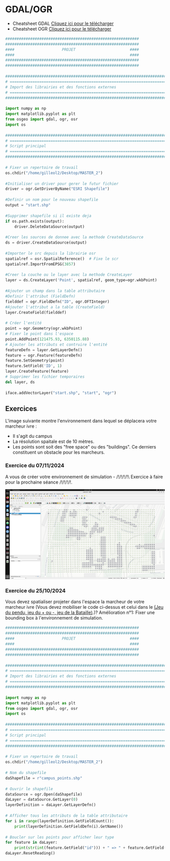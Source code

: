 # GDAL/OGR
* Cheatsheet GDAL <a href="images/GDAL_CHEATSHEET_2020.pdf" download>Cliquez ici pour le télécharger</a>
* Cheatsheet OGR <a href="images/OGR_CHEATSHEET_2020.pdf" download>Cliquez ici pour le télécharger</a>



``` python
###########################################################
###########################################################
####                     PROJET                        ####
####                                                   ####
###########################################################
###########################################################

###############################################################################
# ==============================================================================
# Import des librairies et des fonctions externes
# ==============================================================================
###############################################################################

import numpy as np
import matplotlib.pyplot as plt
from osgeo import gdal, ogr, osr
import os

###############################################################################
# ==============================================================================
# Script principal
# ==============================================================================
###############################################################################

# Fixer un repertoire de travail
os.chdir("/home/gilleol2/Desktop/MASTER_2")

#Initialiser un driver pour gerer le futur fichier
driver = ogr.GetDriverByName("ESRI Shapefile")

#Definir un nom pour le nouveau shapefile
output = "start.shp"

#Supprimer shapefile si il existe deja
if os.path.exists(output):
    driver.DeleteDataSource(output)
    
#Creer les sources de donnee avec la methode CreateDataSource
ds = driver.CreateDataSource(output)

#Importer le src depuis la librairie osr
spatialref = osr.SpatialReference()  # Fixe le scr
spatialref.ImportFromEPSG(3857)

#Creer la couche ou le layer avec la methode CreateLayer
layer = ds.CreateLayer('Point', spatialref, geom_type=ogr.wkbPoint)

#Ajouter un champ dans la table attributaire
#Definir l'attribut (FieldDefn)
fielddef = ogr.FieldDefn("ID", ogr.OFTInteger)
#Ajouter l'attribut a la table (CreateField)
layer.CreateField(fielddef)

# Créer l'entité
point = ogr.Geometry(ogr.wkbPoint)
# Fixer le point dans l'espace
point.AddPoint(121475.93, 6350115.88)
# Ajouter les attributs et contruire l'entité 
featureDefn = layer.GetLayerDefn()
feature = ogr.Feature(featureDefn)
feature.SetGeometry(point)
feature.SetField('ID', 1)
layer.CreateFeature(feature)
# Supprimer les fichier temporaires
del layer, ds               

iface.addVectorLayer("start.shp", "start", "ogr")

```
## Exercices

L'image suivante montre l'environnement dans lequel se déplacera votre marcheur ivre : 
- Il s'agit du campus
- La résolution spaitale est de 10 mètres.
- Les points sont soit des "free space" ou des "buildings". Ce derniers constituent un obstacle pour les marcheurs. 

### Exercice du 07/11/2024
A vous de créer votre environnement de simulation - /!\/!\/!\/!\ Exercice à faire pour la prochaine séance /!\/!\/!\/!\. 

![env](images/env_QGIS.png)

### Exercice du 25/10/2024
Vous devez spatialiser projeter dans l'espace la marcheur de votre marcheur ivre (Vous devez mobiliser le code ci-dessus et celui dans le [(Jeu du pendu, jeu du + ou -, jeu de la Bataille)](./exercice_2.html).)?
Amélioration n°1: Fixer une bounding box à  l'environnement de simulation. 

``` python
###########################################################
###########################################################
####                     PROJET                        ####
####                                                   ####
###########################################################
###########################################################

###############################################################################
# ==============================================================================
# Import des librairies et des fonctions externes
# ==============================================================================
###############################################################################

import numpy as np
import matplotlib.pyplot as plt
from osgeo import gdal, ogr, osr
import os

###############################################################################
# ==============================================================================
# Script principal
# ==============================================================================
###############################################################################

# Fixer un repertoire de travail
os.chdir("/home/gilleol2/Desktop/MASTER_2")

# Nom du shapefile
daShapefile = r"campus_points.shp"

# Ouvrir le shapefile
dataSource = ogr.Open(daShapefile)
daLayer = dataSource.GetLayer(0)
layerDefinition = daLayer.GetLayerDefn()

# Afficher tous les attributs de la table attributaire
for i in range(layerDefinition.GetFieldCount()):
    print(layerDefinition.GetFieldDefn(i).GetName())
    
# Boucler sur les points pour afficher leur type
for feature in daLayer:
    print(str(int(feature.GetField("id"))) + " => " + feature.GetField("type")    
daLayer.ResetReading()
```
